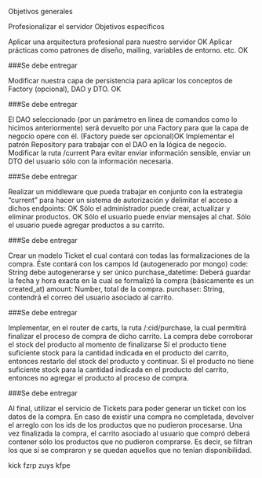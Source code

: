 Objetivos generales

Profesionalizar el servidor
Objetivos específicos

Aplicar una arquitectura profesional para nuestro servidor OK
Aplicar prácticas como patrones de diseño, mailing, variables de entorno. etc. OK

###Se debe entregar

Modificar nuestra capa de persistencia para aplicar los conceptos de Factory (opcional), DAO y DTO. OK

###Se debe entregar

El DAO seleccionado (por un parámetro en línea de comandos como lo hicimos anteriormente) será devuelto por una Factory para que la capa de negocio opere con él. (Factory puede ser opcional)OK
Implementar el patrón Repository para trabajar con el DAO en la lógica de negocio. 
Modificar la ruta  /current Para evitar enviar información sensible, enviar un DTO del usuario sólo con la información necesaria.

###Se debe entregar

Realizar un middleware que pueda trabajar en conjunto con la estrategia “current” para hacer un sistema de autorización y delimitar el acceso a dichos endpoints: OK
Sólo el administrador puede crear, actualizar y eliminar productos. OK
Sólo el usuario puede enviar mensajes al chat.
Sólo el usuario puede agregar productos a su carrito.

###Se debe entregar

Crear un modelo Ticket el cual contará con todas las formalizaciones de la compra. Éste contará con los campos
Id (autogenerado por mongo)
code: String debe autogenerarse y ser único
purchase_datetime: Deberá guardar la fecha y hora exacta en la cual se formalizó la compra (básicamente es un created_at)
amount: Number, total de la compra.
purchaser: String, contendrá el correo del usuario asociado al carrito.


###Se debe entregar

Implementar, en el router de carts, la ruta /:cid/purchase, la cual permitirá finalizar el proceso de compra de dicho carrito.
La compra debe corroborar el stock del producto al momento de finalizarse
Si el producto tiene suficiente stock para la cantidad indicada en el producto del carrito, entonces restarlo del stock del producto y continuar.
Si el producto no tiene suficiente stock para la cantidad indicada en el producto del carrito, entonces no agregar el producto al proceso de compra. 

###Se debe entregar

Al final, utilizar el servicio de Tickets para poder generar un ticket con los datos de la compra.
En caso de existir una compra no completada, devolver el arreglo con los ids de los productos que no pudieron procesarse.
Una vez finalizada la compra, el carrito asociado al usuario que compró deberá contener sólo los productos que no pudieron comprarse. Es decir, se filtran los que sí se compraron y se quedan aquellos que no tenían disponibilidad.


kick fzrp zuys kfpe
